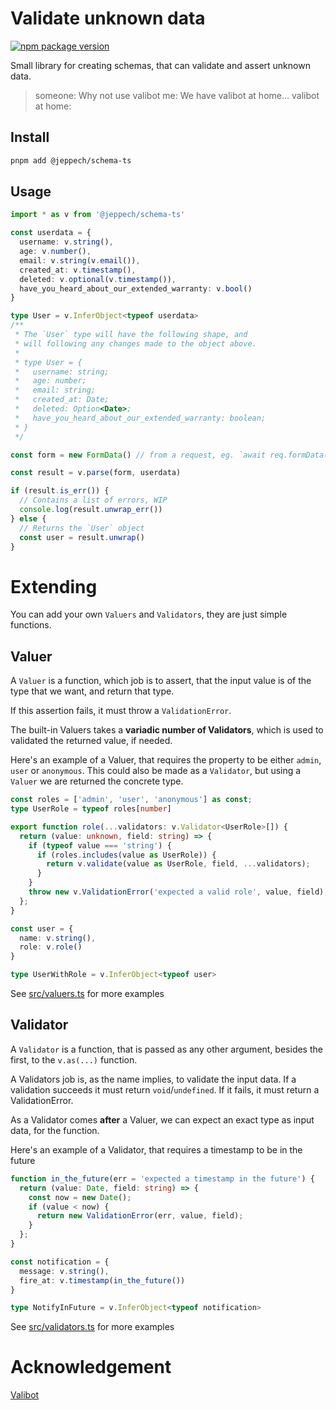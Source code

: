 # Validate unknown data
[![npm package version](https://img.shields.io/npm/v/@jeppech/schema-ts)](https://npmjs.com/package/@jeppech/schema-ts)

Small library for creating schemas, that can validate and assert unknown data.

> someone: Why not use valibot
> me: We have valibot at home...
> valibot at home:

## Install
```sh
pnpm add @jeppech/schema-ts
```

## Usage

```ts
import * as v from '@jeppech/schema-ts'

const userdata = {
  username: v.string(),
  age: v.number(),
  email: v.string(v.email()),
  created_at: v.timestamp(),
  deleted: v.optional(v.timestamp()),
  have_you_heard_about_our_extended_warranty: v.bool()
}

type User = v.InferObject<typeof userdata>
/**
 * The `User` type will have the following shape, and
 * will following any changes made to the object above.
 *
 * type User = {
 *   username: string;
 *   age: number;
 *   email: string;
 *   created_at: Date;
 *   deleted: Option<Date>;
 *   have_you_heard_about_our_extended_warranty: boolean;
 * }
 */

const form = new FormData() // from a request, eg. `await req.formData()`

const result = v.parse(form, userdata)

if (result.is_err()) {
  // Contains a list of errors, WIP
  console.log(result.unwrap_err())
} else {
  // Returns the `User` object
  const user = result.unwrap()
}
```

# Extending
You can add your own `Valuers` and `Validators`, they are just simple functions.

## Valuer
A `Valuer` is a function, which job is to assert, that the input value is of the type that we want, and return that type.

If this assertion fails, it must throw a `ValidationError`.

The built-in Valuers takes a **variadic number of Validators**, which is used to validated the returned value, if needed.

Here's an example of a Valuer, that requires the property to be either `admin`, `user` or `anonymous`. This could also be made as a `Validator`, but using a `Valuer` we are returned the concrete type.

```ts
const roles = ['admin', 'user', 'anonymous'] as const;
type UserRole = typeof roles[number]

export function role(...validators: v.Validator<UserRole>[]) {
  return (value: unknown, field: string) => {
    if (typeof value === 'string') {
      if (roles.includes(value as UserRole)) {
        return v.validate(value as UserRole, field, ...validators);
      }
    }
    throw new v.ValidationError('expected a valid role', value, field);
  };
}

const user = {
  name: v.string(),
  role: v.role()
}

type UserWithRole = v.InferObject<typeof user>
```
See [src/valuers.ts](src/valuers.ts) for more examples


## Validator
A `Validator` is a function, that is passed as any other argument, besides the first, to the `v.as(...)` function.

A Validators job is, as the name implies, to validate the input data. If a validation succeeds it must return `void`/`undefined`. If it fails, it must return a ValidationError.

As a Validator comes __after__ a Valuer, we can expect an exact type as input data, for the function.

Here's an example of a Validator, that requires a timestamp to be in the future
```ts
function in_the_future(err = 'expected a timestamp in the future') {
  return (value: Date, field: string) => {
    const now = new Date();
    if (value < now) {
      return new ValidationError(err, value, field);
    }
  };
}

const notification = {
  message: v.string(),
  fire_at: v.timestamp(in_the_future())
}

type NotifyInFuture = v.InferObject<typeof notification>
```
See [src/validators.ts](src/validators.ts) for more examples

# Acknowledgement
[Valibot](https://github.com/fabian-hiller/valibot)
